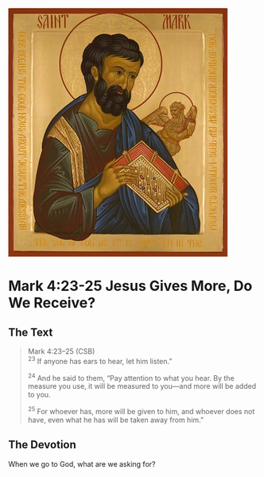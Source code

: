 <img class="intro-right" src="art-mark.jpg">

# Mark 4:23-25 Jesus Gives More, Do We Receive?

## The Text

>Mark 4:23–25 (CSB)  
><sup>23</sup> If anyone has ears to hear, let him listen.” 
>
><sup>24</sup> And he said to them, “Pay attention to what you hear. By the measure you use, it will be measured to you—and more will be added to you. 
>
><sup>25</sup> For whoever has, more will be given to him, and whoever does not have, even what he has will be taken away from him.”

## The Devotion

When we go to God, what are we asking for?
